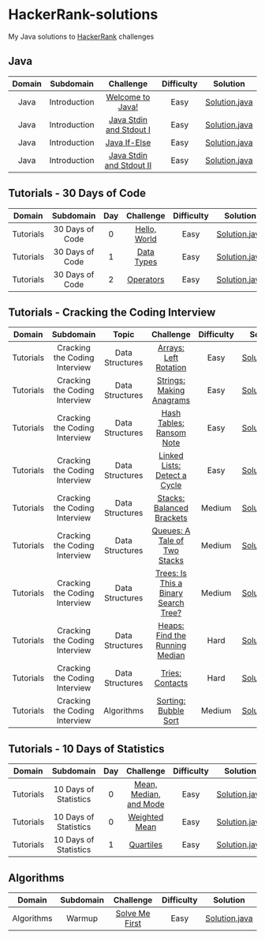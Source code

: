 # HackerRank-solutions

My Java solutions to [HackerRank](https://www.hackerrank.com/) challenges

## Java

| Domain |   Subdomain  |                                         Challenge                                        | Difficulty |                                                                      Solution                                                                      |
|:------:|:------------:|:----------------------------------------------------------------------------------------:|:----------:|:--------------------------------------------------------------------------------------------------------------------------------------------------:|
|  Java  | Introduction | [Welcome to Java!](https://www.hackerrank.com/challenges/welcome-to-java)                |    Easy    |       [Solution.java](https://github.com/rshaghoulian/HackerRank-solutions/blob/master/Java/Introduction/Welcome%20to%20Java!/Solution.java)       |
|  Java  | Introduction | [Java Stdin and Stdout I](https://www.hackerrank.com/challenges/java-stdin-and-stdout-1) |    Easy    |  [Solution.java](https://github.com/rshaghoulian/HackerRank-solutions/blob/master/Java/Introduction/Java%20Stdin%20and%20Stdout%20I/Solution.java) |
|  Java  | Introduction | [Java If-Else](https://www.hackerrank.com/challenges/java-if-else)                       |    Easy    |          [Solution.java](https://github.com/rshaghoulian/HackerRank-solutions/blob/master/Java/Introduction/Java%20If-Else/Solution.java)          |
|  Java  | Introduction | [Java Stdin and Stdout II](https://www.hackerrank.com/challenges/java-stdin-stdout)      |    Easy    | [Solution.java](https://github.com/rshaghoulian/HackerRank-solutions/blob/master/Java/Introduction/Java%20Stdin%20and%20Stdout%20II/Solution.java) |


## Tutorials - 30 Days of Code

|   Domain  |    Subdomain    | Day |                               Challenge                              |  Difficulty  |                                                                            Solution                                                                            |
|:---------:|:---------------:|:---:|:--------------------------------------------------------------------:|:------------:|:--------------------------------------------------------------------------------------------------------------------------------------------------------------:|
| Tutorials | 30 Days of Code |  0  | [Hello, World](https://www.hackerrank.com/challenges/30-hello-world) |     Easy     | [Solution.java](https://github.com/rshaghoulian/HackerRank-solutions/blob/master/Tutorials/30%20Days%20of%20Code/Day%200%20-%20Hello%2C%20World/Solution.java) |
| Tutorials | 30 Days of Code |  1  | [Data Types](https://www.hackerrank.com/challenges/30-data-types)    |     Easy     |   [Solution.java](https://github.com/rshaghoulian/HackerRank-solutions/blob/master/Tutorials/30%20Days%20of%20Code/Day%201%20-%20Data%20Types/Solution.java)   |
| Tutorials | 30 Days of Code |  2  | [Operators](https://www.hackerrank.com/challenges/30-operators)      |     Easy     |     [Solution.java](https://github.com/rshaghoulian/HackerRank-solutions/blob/master/Tutorials/30%20Days%20of%20Code/Day%202%20-%20Operators/Solution.java)    |


## Tutorials - Cracking the Coding Interview

|   Domain  |           Subdomain           |         Topic         |                                                 Challenge                                                | Difficulty |                                                                                                      Solution                                                                                                      |
|:---------:|:-----------------------------:|:---------------------:|:--------------------------------------------------------------------------------------------------------:|:----------:|:------------------------------------------------------------------------------------------------------------------------------------------------------------------------------------------------------------------:|
| Tutorials | Cracking the Coding Interview |    Data Structures    | [Arrays: Left Rotation](https://www.hackerrank.com/challenges/ctci-array-left-rotation)                  |    Easy    |            [Solution.java](https://github.com/rshaghoulian/HackerRank-solutions/blob/master/Tutorials/Cracking%20the%20Coding%20Interview/Data%20Structures/Arrays%20-%20Left%20Rotation/Solution.java)            |
| Tutorials | Cracking the Coding Interview |    Data Structures    | [Strings: Making Anagrams](https://www.hackerrank.com/challenges/ctci-making-anagrams)                   |    Easy    |           [Solution.java](https://github.com/rshaghoulian/HackerRank-solutions/blob/master/Tutorials/Cracking%20the%20Coding%20Interview/Data%20Structures/Strings%20-%20Making%20Anagrams/Solution.java)          |
| Tutorials | Cracking the Coding Interview |    Data Structures    | [Hash Tables: Ransom Note](https://www.hackerrank.com/challenges/ctci-ransom-note)                       |    Easy    |          [Solution.java](https://github.com/rshaghoulian/HackerRank-solutions/blob/master/Tutorials/Cracking%20the%20Coding%20Interview/Data%20Structures/Hash%20Tables%20-%20Ransom%20Note/Solution.java)         |
| Tutorials | Cracking the Coding Interview |    Data Structures    | [Linked Lists: Detect a Cycle](https://www.hackerrank.com/challenges/ctci-linked-list-cycle)             |    Easy    |       [Solution.java](https://github.com/rshaghoulian/HackerRank-solutions/blob/master/Tutorials/Cracking%20the%20Coding%20Interview/Data%20Structures/Linked%20Lists%20-%20Detect%20a%20Cycle/Solution.java)      |
| Tutorials | Cracking the Coding Interview |    Data Structures    | [Stacks: Balanced Brackets](https://www.hackerrank.com/challenges/ctci-balanced-brackets)                |   Medium   |          [Solution.java](https://github.com/rshaghoulian/HackerRank-solutions/blob/master/Tutorials/Cracking%20the%20Coding%20Interview/Data%20Structures/Stacks%20-%20Balanced%20Brackets/Solution.java)          |
| Tutorials | Cracking the Coding Interview |    Data Structures    | [Queues: A Tale of Two Stacks](https://www.hackerrank.com/challenges/ctci-queue-using-two-stacks)        |   Medium   |      [Solution.java](https://github.com/rshaghoulian/HackerRank-solutions/blob/master/Tutorials/Cracking%20the%20Coding%20Interview/Data%20Structures/Queue%20-%20A%20Tale%20of%20Two%20Stacks/Solution.java)      |
| Tutorials | Cracking the Coding Interview |    Data Structures    | [Trees: Is This a Binary Search Tree?](https://www.hackerrank.com/challenges/ctci-is-binary-search-tree) |   Medium   | [Solution.java](https://github.com/rshaghoulian/HackerRank-solutions/blob/master/Tutorials/Cracking%20the%20Coding%20Interview/Data%20Structures/Trees%20-%20Is%20This%20a%20Binary%20Search%20Tree/Solution.java) |
| Tutorials | Cracking the Coding Interview |    Data Structures    | [Heaps: Find the Running Median](https://www.hackerrank.com/challenges/ctci-find-the-running-median)     |    Hard    |      [Solution.java](https://github.com/rshaghoulian/HackerRank-solutions/blob/master/Tutorials/Cracking%20the%20Coding%20Interview/Data%20Structures/Heaps%20-%20Find%20the%20Running%20Median/Solution.java)     |
| Tutorials | Cracking the Coding Interview |    Data Structures    | [Tries: Contacts](https://www.hackerrank.com/challenges/ctci-contacts)                                   |    Hard    |                [Solution.java](https://github.com/rshaghoulian/HackerRank-solutions/blob/master/Tutorials/Cracking%20the%20Coding%20Interview/Data%20Structures/Tries%20-%20Contacts/Solution.java)                |
| Tutorials | Cracking the Coding Interview |       Algorithms      | [Sorting: Bubble Sort](https://www.hackerrank.com/challenges/ctci-bubble-sort)                           |   Medium   |                [Solution.java](https://github.com/rshaghoulian/HackerRank-solutions/blob/master/Tutorials/Cracking%20the%20Coding%20Interview/Algorithms/Sorting%20-%20Bubble%20Sort/Solution.java)                |


## Tutorials - 10 Days of Statistics

|   Domain  |       Subdomain       | Day |                                       Challenge                                      |  Difficulty  |                                                                                       Solution                                                                                       |
|:---------:|:---------------------:|:---:|:------------------------------------------------------------------------------------:|:------------:|:------------------------------------------------------------------------------------------------------------------------------------------------------------------------------------:|
| Tutorials | 10 Days of Statistics |  0  | [Mean, Median, and Mode](https://www.hackerrank.com/challenges/s10-basic-statistics) |     Easy     | [Solution.java](https://github.com/rshaghoulian/HackerRank-solutions/blob/master/Tutorials/10%20Days%20of%20Statistics/Day%200%20-%20Mean%2C%20Median%2C%20and%20Mode/Solution.java) |
| Tutorials | 10 Days of Statistics |  0  | [Weighted Mean](https://www.hackerrank.com/challenges/s10-weighted-mean)             |     Easy     |          [Solution.java](https://github.com/rshaghoulian/HackerRank-solutions/blob/master/Tutorials/10%20Days%20of%20Statistics/Day%200%20-%20Weighted%20Mean/Solution.java)         |
| Tutorials | 10 Days of Statistics |  1  | [Quartiles](https://www.hackerrank.com/challenges/s10-quartiles)                     |     Easy     |             [Solution.java](https://github.com/rshaghoulian/HackerRank-solutions/blob/master/Tutorials/10%20Days%20of%20Statistics/Day%201%20-%20Quartiles/Solution.java)            |


## Algorithms

|   Domain   | Subdomain |                                Challenge                               | Difficulty |                                                               Solution                                                               |
|:----------:|:---------:|:----------------------------------------------------------------------:|:----------:|:------------------------------------------------------------------------------------------------------------------------------------:|
| Algorithms |   Warmup  | [Solve Me First](https://www.hackerrank.com/challenges/solve-me-first) |    Easy    | [Solution.java](https://github.com/rshaghoulian/HackerRank-solutions/blob/master/Algorithms/Warmup/Solve%20Me%20First/Solution.java) |
